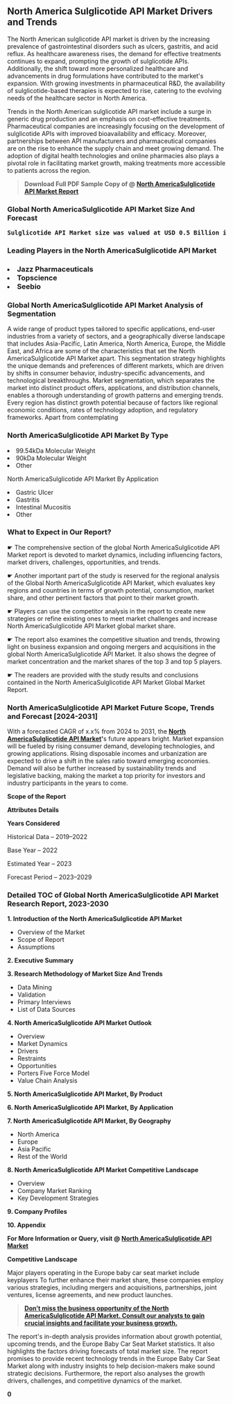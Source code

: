 <p> <h2>North America Sulglicotide API Market Drivers and Trends</h2><p>The North American sulglicotide API market is driven by the increasing prevalence of gastrointestinal disorders such as ulcers, gastritis, and acid reflux. As healthcare awareness rises, the demand for effective treatments continues to expand, prompting the growth of sulglicotide APIs. Additionally, the shift toward more personalized healthcare and advancements in drug formulations have contributed to the market's expansion. With growing investments in pharmaceutical R&D, the availability of sulglicotide-based therapies is expected to rise, catering to the evolving needs of the healthcare sector in North America.</p><p>Trends in the North American sulglicotide API market include a surge in generic drug production and an emphasis on cost-effective treatments. Pharmaceutical companies are increasingly focusing on the development of sulglicotide APIs with improved bioavailability and efficacy. Moreover, partnerships between API manufacturers and pharmaceutical companies are on the rise to enhance the supply chain and meet growing demand. The adoption of digital health technologies and online pharmacies also plays a pivotal role in facilitating market growth, making treatments more accessible to patients across the region.</p></p><blockquote id="" class=""><strong>Download Full PDF Sample Copy of @&nbsp;<a href="https://www.verifiedmarketreports.com/download-sample/?rid=271516&utm_source=GitHub-Jan&utm_medium=290" target="_blank">North AmericaSulglicotide API Market Report</a>&nbsp;&nbsp;</strong></blockquote><h3 id="" class=""><strong>Global&nbsp;North AmericaSulglicotide API Market Size And Forecast</strong></h3><pre class="reader-text-block__code-block"><strong>Sulglicotide API Market size was valued at USD 0.5 Billion in 2022 and is projected to reach USD 1.2 Billion by 2030, growing at a CAGR of 10.8% from 2024 to 2030.</strong></pre><h3 id="" class="">Leading Players in the&nbsp;North AmericaSulglicotide API Market</h3><h3 class=""></Li><Li>Jazz Pharmaceuticals</Li><Li> Topscience</Li><Li> Seebio</h3><h3 id="" class="">Global&nbsp;North AmericaSulglicotide API Market Analysis of Segmentation</h3><p id="" class="">A wide range of product types tailored to specific applications, end-user industries from a variety of sectors, and a geographically diverse landscape that includes Asia-Pacific, Latin America, North America, Europe, the Middle East, and Africa are some of the characteristics that set the North AmericaSulglicotide API Market apart. This segmentation strategy highlights the unique demands and preferences of different markets, which are driven by shifts in consumer behavior, industry-specific advancements, and technological breakthroughs. Market segmentation, which separates the market into distinct product offers, applications, and distribution channels, enables a thorough understanding of growth patterns and emerging trends. Every region has distinct growth potential because of factors like regional economic conditions, rates of technology adoption, and regulatory frameworks. Apart from contemplating</p><h3 id="" class="">North AmericaSulglicotide API Market&nbsp;By Type</h3><p></Li><Li>99.54kDa Molecular Weight</Li><Li> 90kDa Molecular Weight</Li><Li> Other</p><div class="" data-test-id=""><p>North AmericaSulglicotide API Market&nbsp;By Application</p></div><p class=""></Li><Li>Gastric Ulcer</Li><Li> Gastritis</Li><Li> Intestinal Mucositis</Li><Li> Other</p><div class="" data-test-id=""><h3><span class="">What to Expect in Our Report?</span></h3></div><div class="" data-test-id=""><p><span class="">☛ The comprehensive section of the global North AmericaSulglicotide API Market report is devoted to market dynamics, including influencing factors, market drivers, challenges, opportunities, and trends.</span></p></div><div class="" data-test-id=""><p><span class="">☛ Another important part of the study is reserved for the regional analysis of the Global North AmericaSulglicotide API Market, which evaluates key regions and countries in terms of growth potential, consumption, market share, and other pertinent factors that point to their market growth.</span></p></div><div class="" data-test-id=""><p><span class="">☛ Players can use the competitor analysis in the report to create new strategies or refine existing ones to meet market challenges and increase North AmericaSulglicotide API Market global market share.</span></p></div><div class="" data-test-id=""><p><span class="">☛ The report also examines the competitive situation and trends, throwing light on business expansion and ongoing mergers and acquisitions in the global North AmericaSulglicotide API Market. It also shows the degree of market concentration and the market shares of the top 3 and top 5 players.</span></p></div><div class="" data-test-id=""><p><span class="">☛ The readers are provided with the study results and conclusions contained in the North AmericaSulglicotide API Market Global Market Report.</span></p></div><div class="" data-test-id=""><h3><span class="">North AmericaSulglicotide API Market Future Scope, Trends and Forecast [2024-2031]</span></h3></div><div class="" data-test-id=""><p><span class="">With a forecasted CAGR of x.x% from 2024 to 2031, the <strong><a href="https://www.verifiedmarketreports.com/download-sample/?rid=271516&utm_source=GitHub-Jan&utm_medium=290" target="_blank">North AmericaSulglicotide API Market</a>'</strong>s future appears bright. Market expansion will be fueled by rising consumer demand, developing technologies, and growing applications. Rising disposable incomes and urbanization are expected to drive a shift in the sales ratio toward emerging economies. Demand will also be further increased by sustainability trends and legislative backing, making the market a top priority for investors and industry participants in the years to come.</span></p><p id="ember66" class="ember-view reader-text-block__paragraph"><strong>Scope of the Report</strong></p><p id="ember67" class="ember-view reader-text-block__paragraph"><strong>Attributes Details</strong></p><p id="ember68" class="ember-view reader-text-block__paragraph"><strong>Years Considered</strong></p><p id="ember69" class="ember-view reader-text-block__paragraph">Historical Data &ndash; 2019&ndash;2022</p><p id="ember70" class="ember-view reader-text-block__paragraph">Base Year &ndash; 2022</p><p id="ember71" class="ember-view reader-text-block__paragraph">Estimated Year &ndash; 2023</p><p id="ember72" class="ember-view reader-text-block__paragraph">Forecast Period &ndash; 2023&ndash;2029</p></div><h3 id="" class="">Detailed TOC of Global North AmericaSulglicotide API Market Research Report, 2023-2030</h3><p id="" class=""><strong>1. Introduction of the North AmericaSulglicotide API Market</strong></p><ul><li>Overview of the Market</li><li>Scope of Report</li><li>Assumptions</li></ul><p id="" class=""><strong>2. Executive Summary</strong></p><p id="" class=""><strong>3. Research Methodology of Market Size And Trends</strong></p><ul><li>Data Mining</li><li>Validation</li><li>Primary Interviews</li><li>List of Data Sources</li></ul><p id="" class=""><strong>4. North AmericaSulglicotide API Market Outlook</strong></p><ul><li>Overview</li><li>Market Dynamics</li><li>Drivers</li><li>Restraints</li><li>Opportunities</li><li>Porters Five Force Model</li><li>Value Chain Analysis</li></ul><p id="" class=""><strong>5. North AmericaSulglicotide API Market, By Product</strong></p><p id="" class=""><strong>6. North AmericaSulglicotide API Market, By Application</strong></p><p id="" class=""><strong>7. North AmericaSulglicotide API Market, By Geography</strong></p><ul><li>North America</li><li>Europe</li><li>Asia Pacific</li><li>Rest of the World</li></ul><p id="" class=""><strong>8. North AmericaSulglicotide API Market Competitive Landscape</strong></p><ul><li>Overview</li><li>Company Market Ranking</li><li>Key Development Strategies</li></ul><p id="" class=""><strong>9. Company Profiles</strong></p><p id="" class=""><strong>10. Appendix</strong></p><p><strong>For More Information or Query, visit&nbsp;@ <a href="https://www.verifiedmarketreports.com/product/sulglicotide-api-market/" target="_blank">North AmericaSulglicotide API Market</a></strong></p><p id="ember61" class="ember-view reader-text-block__paragraph"><strong>Competitive Landscape</strong></p><p id="ember62" class="ember-view reader-text-block__paragraph">Major players operating in the Europe baby car seat market include keyplayers To further enhance their market share, these companies employ various strategies, including mergers and acquisitions, partnerships, joint ventures, license agreements, and new product launches.</p><blockquote id="ember63" class="ember-view reader-text-block__blockquote"><strong><a href="https://www.verifiedmarketreports.com/download-sample/?rid=271516&utm_source=GitHub-Jan&utm_medium=290" target="_blank">Don&rsquo;t miss the business opportunity of the North AmericaSulglicotide API Market. Consult our analysts to gain crucial insights and facilitate your business growth.</a></strong></blockquote><p id="ember64" class="ember-view reader-text-block__paragraph">The report's in-depth analysis provides information about growth potential, upcoming trends, and the Europe Baby Car Seat Market statistics. It also highlights the factors driving forecasts of total market size. The report promises to provide recent technology trends in the Europe Baby Car Seat Market along with industry insights to help decision-makers make sound strategic decisions. Furthermore, the report also analyses the growth drivers, challenges, and competitive dynamics of the market.</p><p class="ember-view reader-text-block__paragraph"><strong>0</strong></p>
